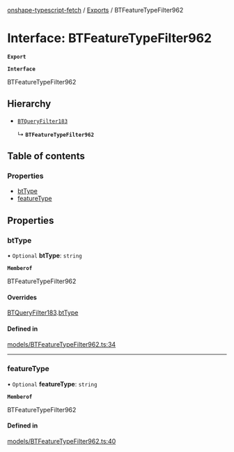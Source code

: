 [onshape-typescript-fetch](../README.md) / [Exports](../modules.md) / BTFeatureTypeFilter962

# Interface: BTFeatureTypeFilter962

**`Export`**

**`Interface`**

BTFeatureTypeFilter962

## Hierarchy

- [`BTQueryFilter183`](BTQueryFilter183.md)

  ↳ **`BTFeatureTypeFilter962`**

## Table of contents

### Properties

- [btType](BTFeatureTypeFilter962.md#bttype)
- [featureType](BTFeatureTypeFilter962.md#featuretype)

## Properties

### btType

• `Optional` **btType**: `string`

**`Memberof`**

BTFeatureTypeFilter962

#### Overrides

[BTQueryFilter183](BTQueryFilter183.md).[btType](BTQueryFilter183.md#bttype)

#### Defined in

[models/BTFeatureTypeFilter962.ts:34](https://github.com/toebes/onshape-typescript-fetch/blob/3e11ae1/models/BTFeatureTypeFilter962.ts#L34)

___

### featureType

• `Optional` **featureType**: `string`

**`Memberof`**

BTFeatureTypeFilter962

#### Defined in

[models/BTFeatureTypeFilter962.ts:40](https://github.com/toebes/onshape-typescript-fetch/blob/3e11ae1/models/BTFeatureTypeFilter962.ts#L40)
